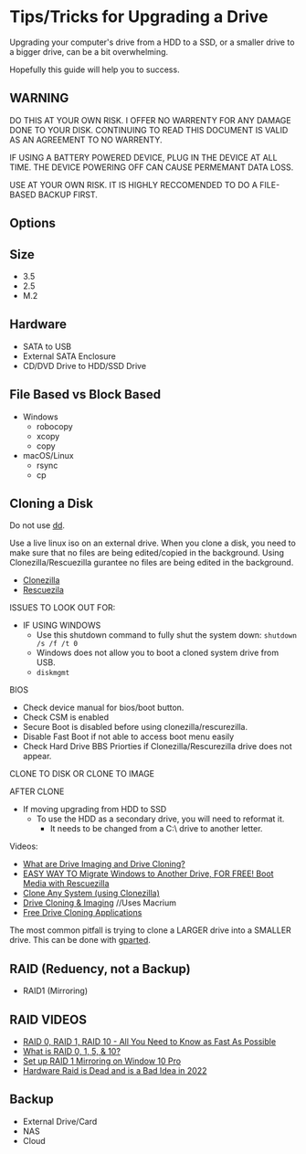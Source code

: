 # Tips/Tricks for Upgrading a Drive
Upgrading your computer's drive from a HDD to a SSD, or a smaller drive to a bigger drive, can be a bit overwhelming. 

Hopefully this guide will help you to success.

## WARNING
DO THIS AT YOUR OWN RISK. I OFFER NO WARRENTY FOR ANY DAMAGE DONE TO YOUR DISK. CONTINUING TO READ THIS DOCUMENT IS VALID AS AN AGREEMENT TO NO WARRENTY.

IF USING A BATTERY POWERED DEVICE, PLUG IN THE DEVICE AT ALL TIME. THE DEVICE POWERING OFF CAN CAUSE PERMEMANT DATA LOSS.

USE AT YOUR OWN RISK. IT IS HIGHLY RECCOMENDED TO DO A FILE-BASED BACKUP FIRST.

## Options

## Size
- 3.5
- 2.5
- M.2

## Hardware
- SATA to USB
- External SATA Enclosure
- CD/DVD Drive to HDD/SSD Drive

## File Based vs Block Based 
- Windows
  - robocopy
  - xcopy
  - copy
- macOS/Linux
  - rsync
  - cp

## Cloning a Disk

Do not use [dd](https://en.wikipedia.org/wiki/Dd_(Unix)).

Use a live linux iso on an external drive. When you clone a disk, you need to make sure that no files are being edited/copied in the background. Using Clonezilla/Rescuezilla gurantee no files are being edited in the background.

- [Clonezilla](https://clonezilla.org/)
- [Rescuezila](https://rescuezilla.com/)

ISSUES TO LOOK OUT FOR: 
- IF USING WINDOWS
  - Use this shutdown command to fully shut the system down: ```shutdown /s /f /t 0```
  - Windows does not allow you to boot a cloned system drive from USB.
  - ```diskmgmt```

BIOS
- Check device manual for bios/boot button.
- Check CSM is enabled
- Secure Boot is disabled before using clonezilla/rescurezilla.
- Disable Fast Boot if not able to access boot menu easily
- Check Hard Drive BBS Priorties if Clonezilla/Rescurezilla drive does not appear.

CLONE TO DISK OR CLONE TO IMAGE

AFTER CLONE
- If moving upgrading from HDD to SSD
  - To use the HDD as a secondary drive, you will need to reformat it.
    - It needs to be changed from a C:\ drive to another letter.  

Videos:
- [What are Drive Imaging and Drive Cloning?](https://www.youtube.com/embed/jrJTQF3o5c4)
- [EASY WAY TO Migrate Windows to Another Drive, FOR FREE! Boot Media with Rescuezilla](https://www.youtube.com/embed/znQXKbJvdtY?t=67)
- [Clone Any System (using Clonezilla)](https://www.youtube.com/embed/yQ9NpWZ74BU?t=66)
- [Drive Cloning & Imaging](https://www.youtube.com/embed/UTsq-HHz0Ss) //Uses Macrium
- [Free Drive Cloning Applications](https://www.youtube.com/embed/1gTJw8ehkVc)

The most common pitfall is trying to clone a LARGER drive into a SMALLER drive. This can be done with [gparted](https://en.wikipedia.org/wiki/GParted).

## RAID (Reduency, not a Backup)
- RAID1 (Mirroring)

## RAID VIDEOS
- [RAID 0, RAID 1, RAID 10 - All You Need to Know as Fast As Possible](https://www.youtube.com/embed/eE7Bfw9lFfs)
- [What is RAID 0, 1, 5, & 10?](https://www.youtube.com/embed/U-OCdTeZLac)
- [Set up RAID 1 Mirroring on Window 10 Pro](https://www.youtube.com/embed/7nga6Nydy3M)
- [Hardware Raid is Dead and is a Bad Idea in 2022](https://www.youtube.com/embed/l55GfAwa8RI)

## Backup
- External Drive/Card
- NAS
- Cloud
